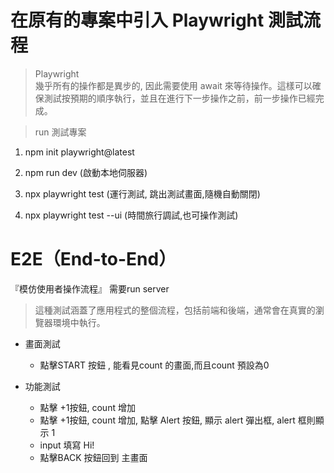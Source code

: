 # 在原有的專案中引入 Playwright 測試流程


>Playwright </br>
幾乎所有的操作都是異步的, 因此需要使用 await 來等待操作。這樣可以確保測試按預期的順序執行，並且在進行下一步操作之前，前一步操作已經完成。

> run 測試專案
1. npm init playwright@latest

2. npm run dev (啟動本地伺服器)

<!-- (擇一) -->
3. npx playwright test (運行測試, 跳出測試畫面,隨機自動關閉)

3. npx playwright test --ui (時間旅行調試,也可操作測試)



# E2E（End-to-End）
『模仿使用者操作流程』 需要run server </br>
> 這種測試涵蓋了應用程式的整個流程，包括前端和後端，通常會在真實的瀏覽器環境中執行。


- 畫面測試
  -  點擊START 按鈕 , 能看見count 的畫面,而且count 預設為0


- 功能測試
  -  點擊 +1按鈕, count 增加
  -  點擊 +1按鈕, count 增加, 點擊 Alert 按鈕, 顯示 alert 彈出框, alert 框則顯示 1
  -  input 填寫 Hi!
  -  點擊BACK 按鈕回到 主畫面

  